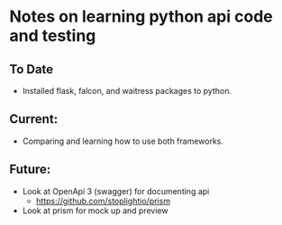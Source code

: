 # Notes on learning python api code and testing
## To Date
* Installed flask, falcon, and waitress packages to python.
## Current:
* Comparing and learning how to use both frameworks.
## Future:
* Look at OpenApi 3 (swagger) for documenting api
    * https://github.com/stoplightio/prism
* Look at prism for mock up and preview
